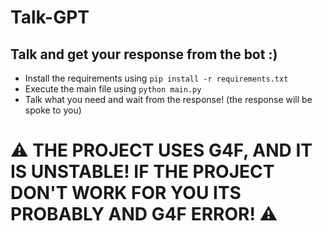 # Talk-GPT

## Talk and get your response from the bot :)

* Install the requirements using ``pip install -r requirements.txt``
* Execute the main file using ``python main.py``
* Talk what you need and wait from the response! (the response will be spoke to you)

# ⚠ THE PROJECT USES G4F, AND IT IS UNSTABLE! IF THE PROJECT DON'T WORK FOR YOU ITS PROBABLY AND G4F ERROR! ⚠
